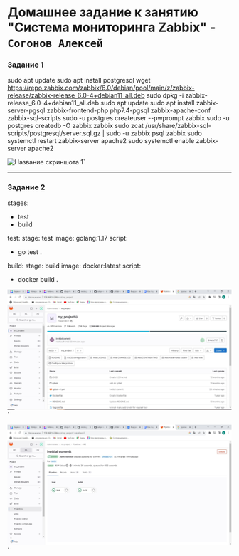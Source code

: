 # Домашнее задание к занятию "Система мониторинга Zabbix" - `Согонов Алексей`

### Задание 1

sudo apt update
sudo apt install postgresql
wget https://repo.zabbix.com/zabbix/6.0/debian/pool/main/z/zabbix-release/zabbix-release_6.0-4+debian11_all.deb
sudo dpkg -i zabbix-release_6.0-4+debian11_all.deb
sudo apt update
sudo apt install zabbix-server-pgsql zabbix-frontend-php php7.4-pgsql zabbix-apache-conf zabbix-sql-scripts
sudo -u postgres createuser --pwprompt zabbix
sudo -u postgres createdb -O zabbix zabbix
sudo zcat /usr/share/zabbix-sql-scripts/postgresql/server.sql.gz | sudo -u zabbix psql zabbix
sudo systemctl restart zabbix-server apache2
sudo systemctl enable zabbix-server apache2

![Название скриншота 1](https://github.com/SogonovAN/Zabbix-hw/blob/main/1.JPG)`


---

### Задание 2


stages:
  - test
  - build

test:
  stage: test
  image: golang:1.17
  script: 
   - go test .

build:
  stage: build
  image: docker:latest
  script:
   - docker build .


![Название скриншота 2](https://github.com/SogonovAN/gitlab-hw/blob/main/2.1.JPG)`

![Название скриншота 3](https://github.com/SogonovAN/gitlab-hw/blob/main/2.2.JPG)`

